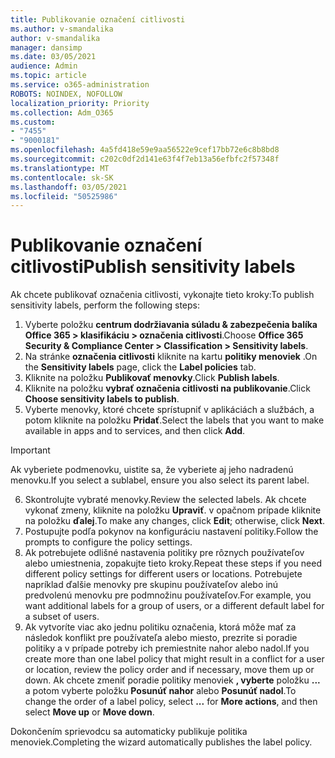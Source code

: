 ```yaml
---
title: Publikovanie označení citlivosti
ms.author: v-smandalika
author: v-smandalika
manager: dansimp
ms.date: 03/05/2021
audience: Admin
ms.topic: article
ms.service: o365-administration
ROBOTS: NOINDEX, NOFOLLOW
localization_priority: Priority
ms.collection: Adm_O365
ms.custom:
- "7455"
- "9000181"
ms.openlocfilehash: 4a5fd418e59e9aa56522e9cef17bb72e6c8b8bd8
ms.sourcegitcommit: c202c0df2d141e63f4f7eb13a56efbfc2f57348f
ms.translationtype: MT
ms.contentlocale: sk-SK
ms.lasthandoff: 03/05/2021
ms.locfileid: "50525986"
---
```

# <a name="publish-sensitivity-labels"></a><span data-ttu-id="2a018-102">Publikovanie označení citlivosti</span><span class="sxs-lookup"><span data-stu-id="2a018-102">Publish sensitivity labels</span></span>

<span data-ttu-id="2a018-103">Ak chcete publikovať označenia citlivosti, vykonajte tieto kroky:</span><span class="sxs-lookup"><span data-stu-id="2a018-103">To publish sensitivity labels, perform the following steps:</span></span>

1. <span data-ttu-id="2a018-104">Vyberte položku **centrum dodržiavania súladu & zabezpečenia balíka Office 365 > klasifikáciu > označenia citlivosti**.</span><span class="sxs-lookup"><span data-stu-id="2a018-104">Choose **Office 365 Security & Compliance Center > Classification > Sensitivity labels**.</span></span>
2. <span data-ttu-id="2a018-105">Na stránke **označenia citlivosti** kliknite na kartu **politiky menoviek** .</span><span class="sxs-lookup"><span data-stu-id="2a018-105">On the **Sensitivity labels** page, click the **Label policies** tab.</span></span>
3. <span data-ttu-id="2a018-106">Kliknite na položku **Publikovať menovky**.</span><span class="sxs-lookup"><span data-stu-id="2a018-106">Click **Publish labels**.</span></span>
4. <span data-ttu-id="2a018-107">Kliknite na položku **vybrať označenia citlivosti na publikovanie**.</span><span class="sxs-lookup"><span data-stu-id="2a018-107">Click **Choose sensitivity labels to publish**.</span></span> 
5. <span data-ttu-id="2a018-108">Vyberte menovky, ktoré chcete sprístupniť v aplikáciách a službách, a potom kliknite na položku **Pridať**.</span><span class="sxs-lookup"><span data-stu-id="2a018-108">Select the labels that you want to make available in apps and to services, and then click **Add**.</span></span>
> [!IMPORTANT]
> <span data-ttu-id="2a018-109">Ak vyberiete podmenovku, uistite sa, že vyberiete aj jeho nadradenú menovku.</span><span class="sxs-lookup"><span data-stu-id="2a018-109">If you select a sublabel, ensure you also select its parent label.</span></span>
6. <span data-ttu-id="2a018-110">Skontrolujte vybraté menovky.</span><span class="sxs-lookup"><span data-stu-id="2a018-110">Review the selected labels.</span></span> <span data-ttu-id="2a018-111">Ak chcete vykonať zmeny, kliknite na položku **Upraviť**. v opačnom prípade kliknite na položku **ďalej**.</span><span class="sxs-lookup"><span data-stu-id="2a018-111">To make any changes, click **Edit**; otherwise, click **Next**.</span></span>
7. <span data-ttu-id="2a018-112">Postupujte podľa pokynov na konfiguráciu nastavení politiky.</span><span class="sxs-lookup"><span data-stu-id="2a018-112">Follow the prompts to configure the policy settings.</span></span>
8. <span data-ttu-id="2a018-113">Ak potrebujete odlišné nastavenia politiky pre rôznych používateľov alebo umiestnenia, zopakujte tieto kroky.</span><span class="sxs-lookup"><span data-stu-id="2a018-113">Repeat these steps if you need different policy settings for different users or locations.</span></span> <span data-ttu-id="2a018-114">Potrebujete napríklad ďalšie menovky pre skupinu používateľov alebo inú predvolenú menovku pre podmnožinu používateľov.</span><span class="sxs-lookup"><span data-stu-id="2a018-114">For example, you want additional labels for a group of users, or a different default label for a subset of users.</span></span>
9. <span data-ttu-id="2a018-115">Ak vytvoríte viac ako jednu politiku označenia, ktorá môže mať za následok konflikt pre používateľa alebo miesto, prezrite si poradie politiky a v prípade potreby ich premiestnite nahor alebo nadol.</span><span class="sxs-lookup"><span data-stu-id="2a018-115">If you create more than one label policy that might result in a conflict for a user or location, review the policy order and if necessary, move them up or down.</span></span> <span data-ttu-id="2a018-116">Ak chcete zmeniť poradie politiky menoviek **, vyberte** položku **...** a potom vyberte položku **Posunúť nahor** alebo **Posunúť nadol**.</span><span class="sxs-lookup"><span data-stu-id="2a018-116">To change the order of a label policy, select **...** for **More actions**, and then select **Move up** or **Move down**.</span></span>

<span data-ttu-id="2a018-117">Dokončením sprievodcu sa automaticky publikuje politika menoviek.</span><span class="sxs-lookup"><span data-stu-id="2a018-117">Completing the wizard automatically publishes the label policy.</span></span>


